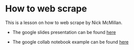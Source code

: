 # How to web scrape

This is a lesson on how to web scrape by Nick McMillan. 

- The google slides presentation can be found [here](https://docs.google.com/presentation/d/1I1xyq3ZPsyw1oXBbvobTMIc0Fr2nz1KUiwfxn0e3bws/edit?usp=sharing)

- The google collab notebook example can be found [here](https://colab.research.google.com/drive/18fFCBOFTJtNZkeAatXNce-DS2qN2kobJ?usp=sharing)

